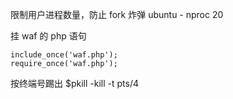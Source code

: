 限制用户进程数量，防止 fork 炸弹
ubuntu - nproc 20

挂 waf 的 php 语句

    include_once('waf.php');
    require_once('waf.php');

按终端号踢出
$pkill -kill -t pts/4
 
